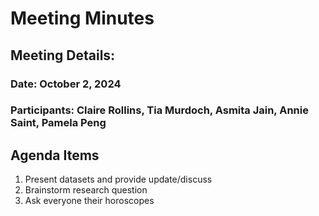 # Meeting Minutes 
## Meeting Details:
### Date: October 2, 2024
### Participants: Claire Rollins, Tia Murdoch, Asmita Jain, Annie Saint, Pamela Peng

## Agenda Items
1. Present datasets and provide update/discuss 
2. Brainstorm research question
3. Ask everyone their horoscopes
